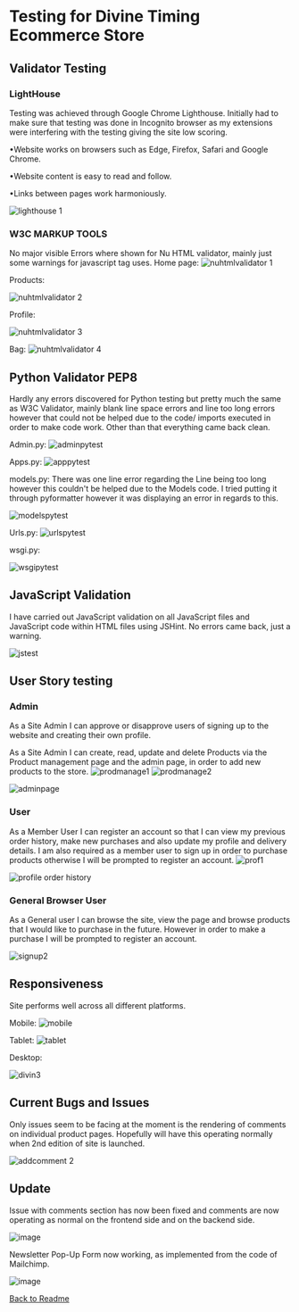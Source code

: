 # Testing for Divine Timing Ecommerce Store


## Validator Testing

### LightHouse

Testing was achieved through Google Chrome Lighthouse. Initially had to make sure that testing was done in Incognito browser as
my extensions were interfering with the testing giving the site low scoring.

•Website works on browsers such as Edge, Firefox, Safari and Google Chrome.

•Website content is easy to read and follow.

•Links between pages work harmoniously.

![lighthouse 1](https://user-images.githubusercontent.com/65243328/185663989-def71dd2-2cca-4a02-9a39-081d852d4f14.JPG)


### W3C MARKUP TOOLS

No major visible Errors where shown for Nu HTML validator, mainly just some warnings for javascript tag uses.
Home page:
![nuhtmlvalidator 1](https://user-images.githubusercontent.com/65243328/190242666-5ef79993-2875-4229-9f32-a94fce49bba3.JPG)

Products:

![nuhtmlvalidator 2](https://user-images.githubusercontent.com/65243328/190242672-9bbc523e-68cc-4830-9adb-667567f7ee97.JPG)

Profile:

![nuhtmlvalidator 3](https://user-images.githubusercontent.com/65243328/190242673-01e06ae9-17f6-4fcd-a3dd-7d0f0ec67cc1.JPG)

Bag:
![nuhtmlvalidator 4](https://user-images.githubusercontent.com/65243328/190242679-a73d75bd-b0bc-4f29-8d68-08a9e5513665.JPG)



## Python Validator PEP8
  
  Hardly any errors discovered for Python testing but pretty much the same as W3C Validator, mainly blank line space errors and line too long errors
  however that could not be helped due to the code/ imports executed in order to make code work. Other than that everything came back clean.
  
  Admin.py:
![adminpytest](https://user-images.githubusercontent.com/65243328/185669163-ebddeb82-a67c-4a70-ba0f-6e099fc9dbab.JPG)

  
  Apps.py:
![apppytest](https://user-images.githubusercontent.com/65243328/185669184-d71c19d0-436b-46cb-ac86-b5392d13fcc3.JPG)

  
  
  models.py:
There was one line error regarding the Line being too long however this couldn't be helped due to the Models code.
  I tried putting it through pyformatter however it was displaying an error in regards to this.
  
  ![modelspytest](https://user-images.githubusercontent.com/65243328/185669199-cc02794a-05d7-49fa-919e-3541991584cb.JPG)

  
  Urls.py:
![urlspytest](https://user-images.githubusercontent.com/65243328/185669220-96840b3a-64ff-45db-9dfe-00f3712e87e4.JPG)

  
  wsgi.py:

![wsgipytest](https://user-images.githubusercontent.com/65243328/185669233-77dbdc55-4cc7-41ad-919c-1558022d9005.JPG)


## JavaScript Validation
I have carried out JavaScript validation on all JavaScript files and JavaScript code within HTML files using JSHint. No errors came back, just a warning.

![jstest](https://user-images.githubusercontent.com/65243328/185670892-4b8f3abc-3f20-4c9a-84b6-d1e17f5b2859.JPG)

  
## User Story testing
  
  ### Admin
As a Site Admin I can approve or disapprove users of signing up to the website and creating their own profile.

As a Site Admin I can create, read, update and delete Products via the Product management page and the admin page, in order to add new products to the store.
![prodmanage1](https://user-images.githubusercontent.com/65243328/185662439-d6ca84f5-3eb9-4ec8-8f5a-be100809bc5d.JPG)
![prodmanage2](https://user-images.githubusercontent.com/65243328/185662457-55e05015-5af3-42a3-a9a6-02f5bc55a8cd.JPG)


![adminpage](https://user-images.githubusercontent.com/65243328/185662343-d6b8b5da-56a3-44e0-9370-74b10f41c211.JPG)


   ### User
  As a Member User I can register an account so that I can view my previous order history, make new purchases and also update my profile and delivery details.
  I am also required as a member user to sign up in order to purchase products otherwise I will be prompted to register an account.
  ![prof1](https://user-images.githubusercontent.com/65243328/185662862-bcf95c2c-b560-440b-8ba4-e240912f71fb.JPG)

  ![profile order history](https://user-images.githubusercontent.com/65243328/185662997-8d9698b1-bb47-4eda-acc3-11d4792de785.JPG)

  
  
 ### General Browser User
  As a General user I can browse the site, view the page and browse products that I would like to purchase in the future.
  However in order to make a purchase I will be prompted to register an account.
 
  ![signup2](https://user-images.githubusercontent.com/65243328/185671810-2b4a7e1d-f257-4092-b4c5-35ef1381c358.JPG)


## Responsiveness
  
 Site performs well across all different platforms.
  
  Mobile:
![mobile](https://user-images.githubusercontent.com/65243328/185660279-c5ef10a6-a91c-421d-85ba-19428d7acf03.JPG)

  
  Tablet:
![tablet](https://user-images.githubusercontent.com/65243328/185660287-9a3f124d-3c96-4b05-bd2e-27c4954dd5ef.JPG)

  
  Desktop:

![divin3](https://user-images.githubusercontent.com/65243328/185660336-50329ece-c848-424b-82a3-1ac26c363dc7.JPG)



## Current Bugs and Issues
Only issues seem to be facing at the moment is the rendering of comments on individual product pages.
Hopefully will have this operating normally when 2nd edition of site is launched.

  ![addcomment 2](https://user-images.githubusercontent.com/65243328/190250225-65c27c17-763d-4346-bffe-159e3118fa09.JPG)
  

## Update ##
Issue with comments section has now been fixed and comments are now operating as normal on the frontend side and on the backend side.

![image](https://user-images.githubusercontent.com/65243328/204845881-0260d175-eb13-4224-b271-476318f64324.png)

Newsletter Pop-Up Form now working, as implemented from the code of Mailchimp.

![image](https://user-images.githubusercontent.com/65243328/204848189-b2c99d5a-dd4c-42d4-a4a2-90050b45333d.png)




[Back to Readme](https://github.com/MikaCodez/Divine_Timing/blob/main/README.md)
